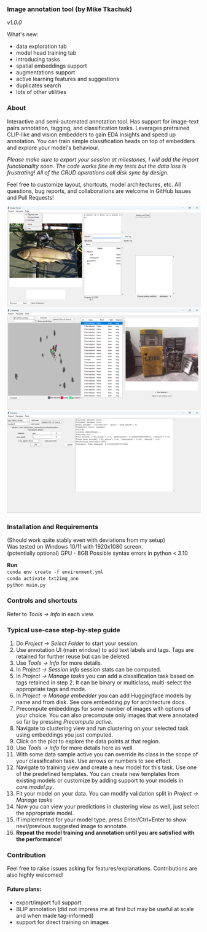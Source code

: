 ### Image annotation tool (by Mike Tkachuk)

_v1.0.0_

What's new:

*   data exploration tab
*   model head training tab
*   introducing tasks
*   spatial embeddings support
*   augmentations support
*   active learning features and suggestions
*   duplicates search
*   lots of other utilities

### About

Interactive and semi-automated annotation tool. Has support for image-text pairs annotation, tagging, and classification tasks. Leverages pretrained CLIP-like and vision embedders to gain EDA insights and speed up annotation. You can train simple classification heads on top of embedders and explore your model's behaviour.

_Please make sure to export your session at milestones, I will add the import functionality soon. The code works fine in my tests but the data loss is frustrating! All of the CRUD operations call disk sync by design._

Feel free to customize layout, shortcuts, model architectures, etc. All questions, bug reports, and collaborations are welcome in GitHub Issues and Pull Requests!


![](assets/Main.png)
![](assets/Clustering.png)
![](assets/Training.png)


### Installation and Requirements
(Should work quite stably even with deviations from my setup)  
Was tested on Windows 10/11 with 1920x1080 screen.  
(potentially optional) GPU - 8GB
Possible syntax errors in python < 3.10 

**Run**  
```conda env create -f environment.yml```  
```conda activate txt2img_ann```  
```python main.py```

### Controls and shortcuts
Refer to _Tools -> Info_ in each view.

### Typical use-case step-by-step guide

1.  Do _Project -> Select Folder_ to start your session.
2.  Use annotation UI (main window) to add text labels and tags. Tags are retained for further reuse but can be deleted.
3.  Use _Tools -> Info_ for more details.
4.  In _Project -> Session info_ session stats can be computed.
5.  In _Project -> Manage tasks_ you can add a classification task based on tags retained in step 2. It can be binary or multiclass, multi-select the appropriate tags and mode.
6.  In _Project -> Manage embedder_ you can add Huggingface models by name and from disk. See core.embedding.py for architecture docs.
7.  Precompute embeddings for some number of images with options of your choice. You can also precompute only images that were annotated so far by pressing _Precompute active_.
8.  Navigate to clustering view and run clustering on your selected task using embeddings you just computed.
9.  Click on the plot to explore the data points at that region.
10.  Use _Tools -> Info_ for more details here as well.
11.  With some data sample active you can override its class in the scope of your classification task. Use arrows or numbers to see effect.
12.  Navigate to training view and create a new model for this task. Use one of the predefined templates. You can create new templates from existing models or customize by adding support to your models in _core.model.py_.
13.  Fit your model on your data. You can modify validation split in _Project -> Manage tasks_
14.  Now you can view your predictions in clustering view as well, just select the appropriate model.
15.  If implemented for your model type, press Enter/Ctrl+Enter to show next/previous suggested image to annotate.
16.  **Repeat the model training and annotation until you are satisfied with the performance!**

### Contribution
Feel free to raise issues asking for features/explanations. 
Contributions are also highly welcomed!

#### Future plans:

- export/import full support
- BLIP annotation (did not impress me at first but may be useful at scale and when made tag-informed) 
- support for direct training on images
